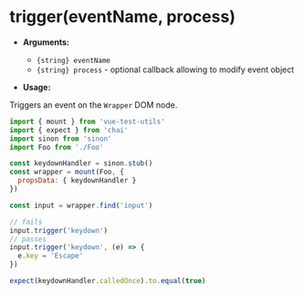 # trigger(eventName, process)

- **Arguments:**
  - `{string} eventName`
  - `{string} process` - optional callback allowing to modify event object

- **Usage:**

Triggers an event on the `Wrapper` DOM node.

```js
import { mount } from 'vue-test-utils'
import { expect } from 'chai'
import sinon from 'sinon'
import Foo from './Foo'

const keydownHandler = sinon.stub()
const wrapper = mount(Foo, {
  propsData: { keydownHandler }
})

const input = wrapper.find('input')

// fails
input.trigger('keydown')
// passes
input.trigger('keydown', (e) => {
  e.key = 'Escape'
})

expect(keydownHandler.calledOnce).to.equal(true)
```